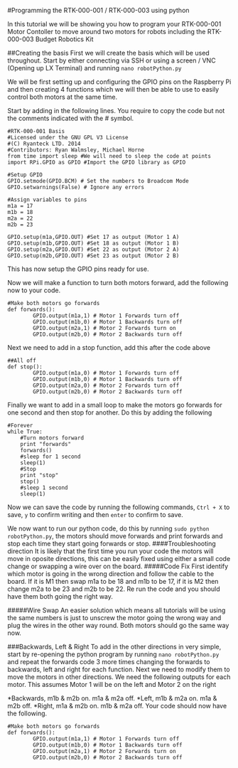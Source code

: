 #Programming the RTK-000-001 / RTK-000-003 using python

In this tutorial we will be showing you how to program your RTK-000-001 Motor Contoller to move around two motors for robots including the RTK-000-003 Budget Robotics Kit

##Creating the basis
First we will create the basis which will be used throughout. Start by either connecting via SSH or using a screen / VNC (Opening up LX Terminal) and running ```nano robotPython.py```

We will be first setting up and configuring the GPIO pins on the Raspberry Pi and then creating 4 functions which we will then be able to use to easily control both motors at the same time.

Start by adding in the following lines. You require to copy the code but not the comments indicated with the # symbol.

```
#RTK-000-001 Basis
#Licensed under the GNU GPL V3 License
#(C) Ryanteck LTD. 2014
#Contributors: Ryan Walmsley, Michael Horne
from time import sleep #We will need to sleep the code at points
import RPi.GPIO as GPIO #Import the GPIO library as GPIO

#Setup GPIO
GPIO.setmode(GPIO.BCM) # Set the numbers to Broadcom Mode
GPIO.setwarnings(False) # Ignore any errors

#Assign variables to pins
m1a = 17
m1b = 18
m2a = 22
m2b = 23

GPIO.setup(m1a,GPIO.OUT) #Set 17 as output (Motor 1 A)
GPIO.setup(m1b,GPIO.OUT) #Set 18 as output (Motor 1 B)
GPIO.setup(m2a,GPIO.OUT) #Set 22 as output (Motor 2 A)
GPIO.setup(m2b,GPIO.OUT) #Set 23 as output (Motor 2 B)

```
This has now setup the GPIO pins ready for use.

Now we will make a function to turn both motors forward, add the following now to your code.

```
#Make both motors go forwards
def forwards():
        GPIO.output(m1a,1) # Motor 1 Forwards turn off
        GPIO.output(m1b,0) # Motor 1 Backwards turn off
        GPIO.output(m2a,1) # Motor 2 Forwards turn on
        GPIO.output(m2b,0) # Motor 2 Backwards turn off
```
Next we need to add in a stop function, add this after the code above
```
##All off
def stop():
        GPIO.output(m1a,0) # Motor 1 Forwards turn off
        GPIO.output(m1b,0) # Motor 1 Backwards turn off
        GPIO.output(m2a,0) # Motor 2 Forwards turn off
        GPIO.output(m2b,0) # Motor 2 Backwards turn off
```
Finally we want to add in a small loop to make the motors go forwards for one second and then stop for another.
Do this by adding the following
```
#Forever
while True:
    #Turn motors forward
    print "forwards"
    forwards()
    #sleep for 1 second
    sleep(1)
    #Stop
    print "stop"
    stop()
    #sleep 1 second
    sleep(1)
```

Now we can save the code by running the following commands, ```Ctrl + X``` to save, ```y``` to confirm writing and then ```enter``` to confirm to save.

We now want to run our python code, do this by running ```sudo python robotPython.py```, the motors should move forwards and print forwards and stop each time they start going forwards or stop.
####Troubleshooting direction
It is likely that the first time you run your code the motors will move in oposite directions, this can be easily fixed using either a small code change or swapping a wire over on the board.
#####Code Fix
First identify which motor is going in the wrong direction and follow the cable to the board. If it is M1 then swap m1a to be 18 and m1b to be 17, if it is M2 then change m2a to be 23 and m2b to be 22. Re run the code and you should have them both going the right way.

#####Wire Swap
An easier solution which means all tutorials will be using the same numbers is just to unscrew the motor going the wrong way and plug the wires in the other way round. Both motors should go the same way now.

###Backwards, Left & Right
To add in the other directions in very simple, start by re-opening the python program by running ```nano robotPython.py``` and repeat the forwards code 3 more times changing the forwards to backwards, left and right for each function.
Next we need to modify them to move the motors in other directions. 
We need the following outputs for each motor. This assumes Motor 1 will be on the left and Motor 2 on the right

*Backwards, m1b & m2b on. m1a & m2a off.
*Left, m1b & m2a on. m1a & m2b off.
*Right, m1a & m2b on. m1b & m2a off.
Your code should now have the following.
```
#Make both motors go forwards
def forwards():
        GPIO.output(m1a,1) # Motor 1 Forwards turn off
        GPIO.output(m1b,0) # Motor 1 Backwards turn off
        GPIO.output(m2a,1) # Motor 2 Forwards turn on
        GPIO.output(m2b,0) # Motor 2 Backwards turn off
```